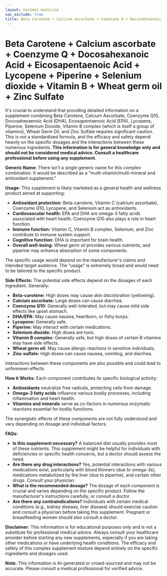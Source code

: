 ```yaml
---
layout: minimal-medicine
nav_exclude: true
title: Beta Carotene + Calcium ascorbate + Coenzyme Q + Docosahexanoic Acid + Eicosapentaenoic Acid + Lycopene + Piperine + Selenium dioxide + Vitamin B + Wheat germ oil + Zinc Sulfate
---
```


# Beta Carotene + Calcium ascorbate + Coenzyme Q + Docosahexanoic Acid + Eicosapentaenoic Acid + Lycopene + Piperine + Selenium dioxide + Vitamin B + Wheat germ oil + Zinc Sulfate

It's crucial to understand that providing detailed information on a supplement combining Beta Carotene, Calcium Ascorbate, Coenzyme Q10, Docosahexaenoic Acid (DHA), Eicosapentaenoic Acid (EPA), Lycopene, Piperine, Selenium Dioxide, Vitamin B complex (which is itself a group of vitamins), Wheat Germ Oil, and Zinc Sulfate requires significant caution.  This is not a standardized formula, and the efficacy and safety depend heavily on the specific dosages and the interactions between these numerous ingredients.  **This information is for general knowledge only and should not be considered medical advice. Consult a healthcare professional before using any supplement.**

**Generic Name:**  There isn't a single generic name for this complex combination.  It would be described as a "multi-vitamin/multi-mineral and antioxidant supplement."

**Usage:** This supplement is likely marketed as a general health and wellness product aimed at supporting:

* **Antioxidant protection:** Beta-carotene, Vitamin C (calcium ascorbate), Coenzyme Q10, Lycopene, and Selenium act as antioxidants.
* **Cardiovascular health:** EPA and DHA are omega-3 fatty acids associated with heart health. Coenzyme Q10 also plays a role in heart function.
* **Immune function:** Vitamin C, Vitamin B complex, Selenium, and Zinc contribute to immune system support.
* **Cognitive function:** DHA is important for brain health.
* **Overall well-being:** Wheat germ oil provides various nutrients, and piperine may enhance absorption of some components.

The specific usage would depend on the manufacturer's claims and intended target audience.  The "usage"  is extremely broad and would need to be tailored to the specific product.

**Side Effects:**  The potential side effects depend on the dosages of each ingredient.  Generally:

* **Beta-carotene:** High doses may cause skin discoloration (yellowing).
* **Calcium ascorbate:**  Large doses can cause diarrhea.
* **Coenzyme Q10:**  Generally well-tolerated, but may cause mild side effects like upset stomach.
* **DHA/EPA:**  May cause nausea, heartburn, or fishy burps.
* **Lycopene:** Generally safe.
* **Piperine:** May interact with certain medications.
* **Selenium dioxide:**  High doses are toxic.
* **Vitamin B complex:** Generally safe, but high doses of certain B vitamins may have side effects.
* **Wheat germ oil:** May cause allergic reactions in sensitive individuals.
* **Zinc sulfate:**  High doses can cause nausea, vomiting, and diarrhea.

Interactions between these components are also possible and could lead to unforeseen effects.


**How it Works:** Each component contributes its specific biological activity:

* **Antioxidants** neutralize free radicals, protecting cells from damage.
* **Omega-3 fatty acids** influence various bodily processes, including inflammation and heart health.
* **Vitamins and minerals** serve as co-factors in numerous enzymatic reactions essential for bodily functions.

The synergistic effects of these components are not fully understood and vary depending on dosage and individual factors.


**FAQs:**

* **Is this supplement necessary?**  A balanced diet usually provides most of these nutrients.  This supplement might be helpful for individuals with deficiencies or specific health concerns, but a doctor should assess the need.
* **Are there any drug interactions?** Yes, potential interactions with various medications exist, particularly with blood thinners (due to omega-3s), medications metabolized by the liver (due to piperine), and certain other drugs. Consult your physician.
* **What is the recommended dosage?**  The dosage of each component is crucial and varies depending on the specific product. Follow the manufacturer's instructions carefully, or consult a doctor.
* **Are there any contraindications?** Individuals with certain medical conditions (e.g., kidney disease, liver disease) should exercise caution and consult a physician before taking this supplement.  Pregnant or breastfeeding women should also consult a doctor.



**Disclaimer:** This information is for educational purposes only and is not a substitute for professional medical advice.  Always consult your healthcare provider before starting any new supplements, especially if you are taking other medications or have underlying health conditions.  The efficacy and safety of this complex supplement mixture depend entirely on the specific ingredients and dosages used.


**Note:** This information is AI-generated or crowd-sourced and may not be accurate. Please consult a medical professional for verified advice.